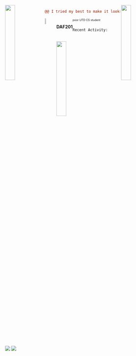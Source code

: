 <image src="https://github.com/DAF201/DAF201/blob/main/images/left.gif" width=25% align="left">
    <image src="https://github.com/DAF201/DAF201/blob/main/images/right.gif" width=25% align="right">

```diff
@@ I tried my best to make it looks like stream profile @@
```
<image src="https://github.com/DAF201/DAF201/blob/main/images/2E4EC730-A129-4400-AFA3-B814AE242348.png" width=7% align="left">
<div>    
    <h4 align=left style="float:left">DAF201</h4>
    <sub style="font-size: xx-small;float:left">poor UTD CS student</sub>
</div>
<br>


```diff
Recent Activity:                         0 hours past 2 weeks 
    
```

[<image src="https://github.com/DAF201/DAF201/blob/main/images/Screenshot%20(326).png" width=25%>](https://github.com/DAF201/TASKMGR)
    

<image align=center src="https://github-readme-stats.vercel.app/api?username=daf201&show_icons=true">
<image align=center src="https://github-readme-stats.vercel.app/api/top-langs/?username=daf201&layout=compact">

